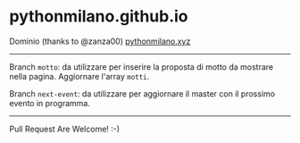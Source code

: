 # pythonmilano.github.io

Dominio (thanks to @zanza00) [pythonmilano.xyz](http://pythonmilano.xyz/)

---

Branch ```motto```: da utilizzare per inserire la proposta di motto da mostrare nella pagina. Aggiornare l'array ```motti```.

Branch ```next-event```: da utilizzare per aggiornare il master con il prossimo evento in programma.

---

Pull Request Are Welcome! :-)
